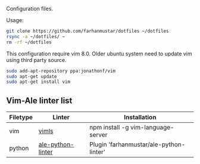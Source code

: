 Configuration files.

Usage:

```bash
git clone https://github.com/farhanmustar/dotfiles ~/dotfiles
rsync -a ~/dotfiles/ ~
rm -rf ~/dotfiles
```

This configuration require vim 8.0. Older ubuntu system need to update vim using third party source.
```bash
sudo add-apt-repository ppa:jonathonf/vim
sudo apt-get update
sudo apt-get install vim
```

## Vim-Ale linter list

| Filetype | Linter                                                                 | Installation                            |
| -------- | ---------------------------------------------------------------------- | --------------------------------------- |
| vim      | [vimls](https://github.com/iamcco/vim-language-server)                 | npm install -g vim-language-server      |
| python   | [ale-python-linter](https://github.com/farhanmustar/ale-python-linter) | Plugin 'farhanmustar/ale-python-linter' |
